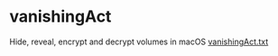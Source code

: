 # vanishingAct
Hide, reveal, encrypt and decrypt volumes in macOS
[vanishingAct.txt](https://github.com/TheBluWiz/vanishingAct/files/7012042/vanishingAct.txt)
